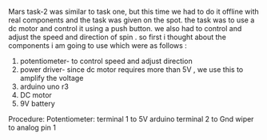 Mars task-2 was similar to task one, but this time we had to do it offline with real
components and the task was given on the spot. 
the task was to use a dc motor and control it using a push button. we also had to control and adjust the speed and 
direction of spin . 
so first i thought about the components i am going to use which were as follows :
  1. potentiometer- to control speed and adjust direction
  2. power driver- since dc motor requires more than 5V , we use this to amplify the voltage
  3. arduino uno r3
  4. DC motor
  5. 9V battery

Procedure:
Potentiometer:
terminal 1 to 5V arduino 
terminal 2 to Gnd 
wiper to analog pin 1
